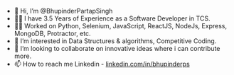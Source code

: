 - 👋 Hi, I’m @BhupinderPartapSingh
- 👨‍💻 I have 3.5 Years of Experience as a Software Developer in TCS.
- 🐱‍💻 Worked on Python, Selenium, JavaScript, ReactJS, NodeJs, Express, MongoDB, Protractor, etc.
- 👀 I’m interested in Data Structures & algorithms, Competitive Coding.
- 💞️ I’m looking to collaborate on innovative ideas where i can contribute more.
- 📫 How to reach me Linkedin - [linkedin.com/in/bhupinderps](https://www.linkedin.com/in/bhupinderps/)

<!---
Bhupi97/Bhupi97 is a ✨ special ✨ repository because its `README.md` (this file) appears on your GitHub profile.
You can click the Preview link to take a look at your changes.
--->
